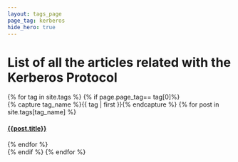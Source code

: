 ```yaml
---
layout: tags_page
page_tag: kerberos
hide_hero: true
---
```


# List of all the articles related with the Kerberos Protocol
<html>
<div>
    {% for tag in site.tags %}
        {% if page.page_tag== tag[0]%}
        <div>
            {% capture tag_name %}{{ tag | first }}{% endcapture %}
            {% for post in site.tags[tag_name] %}
            <article class="archive-item">
            <h4><a href="{{ site.baseurl }}{{ post.url }}">{{post.title}}</a></h4>
            </article>
            {% endfor %}
        </div>
        {% endif %}
    {% endfor %}
</div>
</html>

